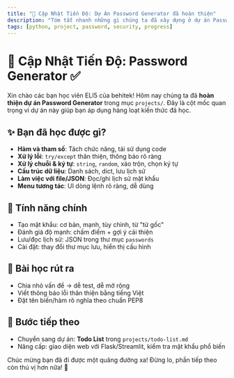 ```yaml
---
title: "📣 Cập Nhật Tiến Độ: Dự Án Password Generator đã hoàn thiện"
description: "Tóm tắt nhanh những gì chúng ta đã xây dựng ở dự án Password Generator, bài học rút ra và bước tiếp theo."
tags: [python, project, password, security, progress]
---
```


# 📣 Cập Nhật Tiến Độ: Password Generator ✅

Xin chào các bạn học viên ELI5 của behitek! Hôm nay chúng ta đã **hoàn thiện dự án Password Generator** trong mục `projects/`. Đây là cột mốc quan trọng vì dự án này giúp bạn áp dụng hàng loạt kiến thức đã học.

## ✨ Bạn đã học được gì?

- **Hàm và tham số**: Tách chức năng, tái sử dụng code
- **Xử lý lỗi**: `try/except` thân thiện, thông báo rõ ràng
- **Xử lý chuỗi & ký tự**: `string`, `random`, xáo trộn, chọn ký tự
- **Cấu trúc dữ liệu**: Danh sách, dict, lưu lịch sử
- **Làm việc với file/JSON**: Đọc/ghi lịch sử mật khẩu
- **Menu tương tác**: UI dòng lệnh rõ ràng, dễ dùng

## 🔐 Tính năng chính

- Tạo mật khẩu: cơ bản, mạnh, tùy chỉnh, từ "từ gốc"
- Đánh giá độ mạnh: chấm điểm + gợi ý cải thiện
- Lưu/đọc lịch sử: JSON trong thư mục `passwords`
- Cài đặt: thay đổi thư mục lưu, hiển thị cấu hình

## 🧠 Bài học rút ra

- Chia nhỏ vấn đề → dễ test, dễ mở rộng
- Viết thông báo lỗi thân thiện bằng tiếng Việt
- Đặt tên biến/hàm rõ nghĩa theo chuẩn PEP8

## 🚀 Bước tiếp theo

- Chuyển sang dự án: **Todo List** trong `projects/todo-list.md`
- Nâng cấp: giao diện web với Flask/Streamlit, kiểm tra mật khẩu phổ biến

Chúc mừng bạn đã đi được một quãng đường xa! Đừng lo, phần tiếp theo còn thú vị hơn nữa! 💪


